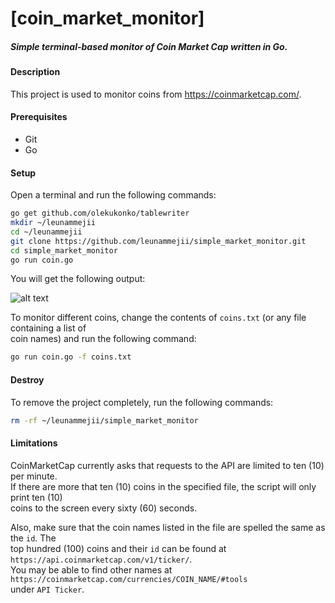 # [coin_market_monitor]  
##### Simple terminal-based monitor of Coin Market Cap written in Go.  

#### Description  
This project is used to monitor coins from https://coinmarketcap.com/.  

#### Prerequisites  
- Git   
- Go  

#### Setup  
Open a terminal and run the following commands:  
```bash  
go get github.com/olekukonko/tablewriter  
mkdir ~/leunammejii  
cd ~/leunammejii  
git clone https://github.com/leunammejii/simple_market_monitor.git  
cd simple_market_monitor  
go run coin.go  
```  

You will get the following output:  

![alt text](https://github.com/leunammejii/coin_market_monitor/blob/master/monitor.png)  

To monitor different coins, change the contents of `coins.txt` (or any file containing a list of  
coin names) and run the following command:  
```bash
go run coin.go -f coins.txt  
```

#### Destroy  
To remove the project completely,  run the following commands:  
```bash  
rm -rf ~/leunammejii/simple_market_monitor  
```  

#### Limitations  
CoinMarketCap currently asks that requests to the API are limited to ten (10) per minute.  
If there are more that ten (10) coins in the specified file, the script will only print ten (10)  
coins to the screen every sixty (60) seconds.  

Also, make sure that the coin names listed in the file are spelled the same as the `id`.  The  
top hundred (100) coins and their `id` can be found at `https://api.coinmarketcap.com/v1/ticker/`.  
You may be able to find other names at `https://coinmarketcap.com/currencies/COIN_NAME/#tools`  
under `API Ticker`.  
